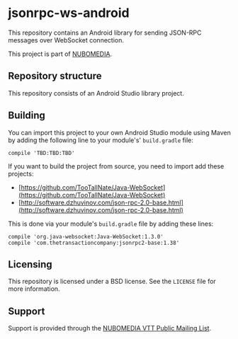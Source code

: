 jsonrpc-ws-android
=================
This repository contains an Android library for sending JSON-RPC messages over WebSocket connection.

This project is part of [NUBOMEDIA](http://www.nubomedia.eu).

Repository structure
--------------------
This repository consists of an Android Studio library project.

Building
--------
You can import this project to your own Android Studio module using Maven by adding the following line to your module's' `build.gradle` file:
```
compile 'TBD:TBD:TBD'
```

If you want to build the project from source, you need to import add these projects:
* [https://github.com/TooTallNate/Java-WebSocket](https://github.com/TooTallNate/Java-WebSocket)
* [http://software.dzhuvinov.com/json-rpc-2.0-base.html](http://software.dzhuvinov.com/json-rpc-2.0-base.html)

This is done via your module's `build.gradle` file by adding these lines:
```
compile 'org.java-websocket:Java-WebSocket:1.3.0'
compile 'com.thetransactioncompany:jsonrpc2-base:1.38'
```

Licensing
---------
This repository is licensed under a BSD license. See the `LICENSE` file for more information.

<!-- TODO
Contributions
-------------
-->

Support
-------
Support is provided through the [NUBOMEDIA VTT Public Mailing List](https://groups.google.com/forum/#!forum/nubomedia-vtt).

